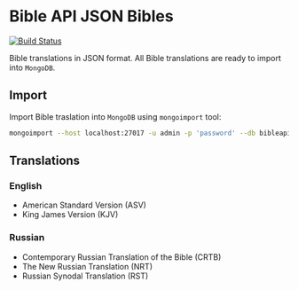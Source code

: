 # Bible API JSON Bibles

[![Build Status](https://travis-ci.org/bibleapi/bibleapi-bibles-json.svg?branch=master)](https://travis-ci.org/bibleapi/bibleapi-bibles-json)

Bible translations in JSON format. All Bible translations are ready to import into `MongoDB`.

## Import

Import Bible traslation into `MongoDB` using `mongoimport` tool:

```bash
mongoimport --host localhost:27017 -u admin -p 'password' --db bibleapi --collection bible --drop --file asv.json
```

## Translations

### English

- American Standard Version (ASV)
- King James Version (KJV)

### Russian

- Contemporary Russian Translation of the Bible (CRTB)
- The New Russian Translation (NRT)
- Russian Synodal Translation (RST)
